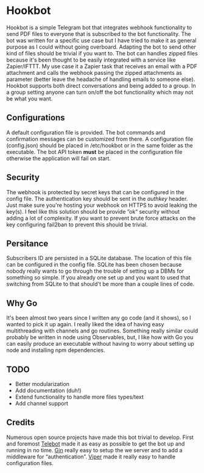 # Hookbot

Hookbot is a simple Telegram bot that integrates webhook functionality to send PDF files to everyone that is subscribed to the bot functionality. 
The bot was written for a specific use case but I have tried to make it as general purpose as I could without going overboard.
Adapting the bot to send other kind of files should be trivial if you want to.
The bot can handles zipped files because it's been thought to be easily integrated with a service like Zapier/IFTTT. My use case it a Zapier task that receives an email with a PDF attachment and calls the webhook passing the zipped attachments as parameter (better leave the headache of handling emails to someone else).
Hookbot supports both direct conversations and being added to a group. In a group setting anyone can turn on/off the bot functionality which may not be what you want.  

## Configurations
A default configuration file is provided. The bot commands and confirmation messages can be customized from there. 
A configuration file (config.json) should be placed in /etc/hookbot or in the same folder as the executable. 
The bot API token **must** be placed in the configuration file otherwise the application will fail on start.

## Security 
The webhook is protected by secret keys that can be configured in the config file.  The authentication key should be sent in the *authkey* header. Just make sure you're hosting your webhook on HTTPS to avoid leaking the key(s).
I feel like this solution should be provide ”ok“ security without adding a lot of complexity. If you want to prevent brute force attacks on the key configuring fail2ban to prevent this should be trivial.

## Persitance
Subscribers ID are persisted in a SQLite database. The location of this file can be configured in the config file. SQLite has been chosen because nobody really wants to go through the trouble of setting up a DBMs for something so simple. If you already one set up and you want to used that switching from SQLite to that should't be more than a couple lines of code.

## Why Go
It's been almost two years since I written any go code (and it shows), so I wanted to pick it up again. I really liked the idea of having easy multithreading with channels and go routines. Something really similar could probably be written in node using Observables, but, I like how with Go you can easily produce an executable without having to worry about setting up node and installing npm dependencies.

## TODO
- Better modularization
- Add documentation (duh!)
- Extend functionality to handle more files types/text
- Add channel support

## Credits 
Numerous open source projects have made this bot trivial to develop. First and foremost [Telebot](https://github.com/tucnak/telebot) made it as easy as possible to get the bot up and running in no time. [Gin](https://github.com/gin-gonic/gin) really easy to setup the we server and to add a middleware for “authentication”. [Viper](https://github.com/spf13/viper) made it really easy to handle configuration files.